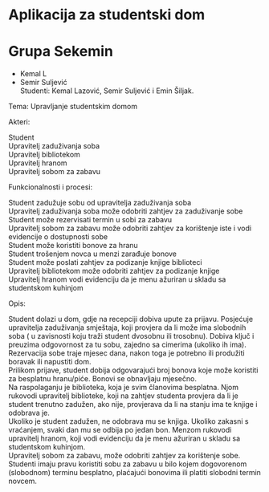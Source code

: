 <h1>Aplikacija za studentski dom</h1>
<h1>Grupa Sekemin</h1>
<ul>
    <li>Kemal L</li>
    <li href="https://github.com/ssuljevic">Semir Suljević</li>
Studenti: Kemal Lazović, Semir Suljević i Emin Šiljak.
</ul>
Tema: Upravljanje studentskim domom



Akteri:

  Student  
  Upravitelj zaduživanja soba  
  Upravitelj bibliotekom  
  Upravitelj hranom  
  Upravitelj sobom za zabavu
  
  
  
Funkcionalnosti i procesi:

  Student zadužuje sobu od upravitelja zaduživanja soba  
  Upravitelj zaduživanja soba može odobriti zahtjev za zaduživanje sobe  
  Student može rezervisati termin u sobi za zabavu  
  Upravitelj sobom za zabavu može odobriti zahtjev za korištenje iste i vodi evidencije o dostupnosti sobe  
  Student može koristiti bonove za hranu  
  Student trošenjem novca u menzi zarađuje bonove  
  Student može poslati zahtjev za podizanje knjige biblioteci  
  Upravitelj bibliotekom može odobriti zahtjev za podizanje knjige  
  Upravitelj hranom vodi evidenciju da je menu ažuriran u skladu sa studentskom kuhinjom
 
 
 
 
  Opis:
  
  Student dolazi u dom, gdje na recepciji dobiva upute za prijavu.
  Posjećuje upravitelja zaduživanja smještaja, koji provjera da li može ima slobodnih soba ( u zavisnosti koju traži student
  dvosobnu ili trosobnu). Dobiva ključ i preuzima odgovornost za tu sobu, zajedno sa cimerima (ukoliko ih ima).  
  Rezervacija sobe traje mjesec dana, nakon toga je potrebno ili produžiti boravak ili napustiti dom.  
  Prilikom prijave, student dobija odgovarajući broj bonova koje može koristiti za besplatnu hranu/piće. Bonovi se obnavljaju
  mjesečno.  
  Na raspolaganju je biblioteka, koja je svim članovima besplatna. Njom rukovodi upravitelj biblioteke, koji na zahtjev
  studenta provjera da li je student trenutno zadužen, ako nije, provjerava da li na stanju ima te knjige i odobrava je.  
  Ukoliko je student zadužen, ne odobrava mu se knjiga. Ukoliko zakasni s vraćanjem, svaki dan mu se odbija po jedan bon.
  Menzom rukovodi upravitelj hranom, koji vodi evidenciju da je menu ažuriran u skladu sa studentskom kuhinjom.  
  Upravitelj sobom za zabavu, može odobriti zahtjev za korištenje sobe. Studenti imaju pravu koristiti sobu za zabavu
  u bilo kojem dogovorenom (slobodnom) terminu besplatno, plaćajući bonovima ili platiti slobodni termin novcem.
  
  
  
  
